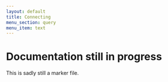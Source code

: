 ```yaml
---
layout: default
title: Connecting
menu_section: query
menu_item: text
---
```



# Documentation still in progress

This is sadly still a marker file.

